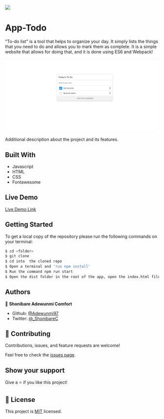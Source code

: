 ![](https://img.shields.io/badge/Microverse-blueviolet)

# App-Todo

"To-do list" is a tool that helps to organize your day. It simply lists the things that you need to do and allows you to mark them as complete. It is a simple website that allows for doing that, and it is done using ES6 and Webpack!

![screenshot](./app_screenshot.png)

Additional description about the project and its features.

## Built With

- Javascript
- HTML
- CSS
- Fontawesome

## Live Demo

[Live Demo Link](https://adewunmi97.github.io/App-Todo/)


## Getting Started

To get a local copy of the repository please run the following commands on your terminal:

```bash
$ cd <folder>
$ git clone
$ cd into  the cloned repo
$ Open a terminal and 'run npm install'
$ Run the command npm run start
$ Open the dist folder in the root of the app, open the index.html file with a browser(Chrome, Firefox...)
```


## Authors

👤 **Shonibare Adewunmi Comfort**

- Github: [@Adewunmi97](https://github.com/Adewunmi97)
- Twitter: [@_ShonibareC](https://twitter.com/_ShonibareC)

## 🤝 Contributing

Contributions, issues, and feature requests are welcome!

Feel free to check the [issues page](issues/).

## Show your support

Give a ⭐️ if you like this project!


## 📝 License

This project is [MIT](lic.url) licensed.
